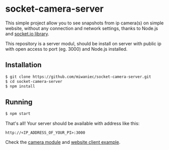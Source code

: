 socket-camera-server
========
This simple project allow you to see snapshots from ip camera(s) on simple website, without any connection and network settings, thanks to Node.js and [socket.io library](https://socket.io/).

This repository is a server modul, should be install on server with public ip with open access to port (eg. 3000) and Node.js installed.

## Installation
```bash
$ git clone https://github.com/miwaniec/socket-camera-server.git
$ cd socket-camera-server
$ npm install
```

## Running
```bash
$ npm start
```

That's all! Your server should be available with address like this:
```
http://<IP_ADDRESS_OF_YOUR_PI>:3000
```

Check the [camera module](https://github.com/miwaniec/socket-camera) and [website client example](https://github.com/miwaniec/socket-camera-client).
